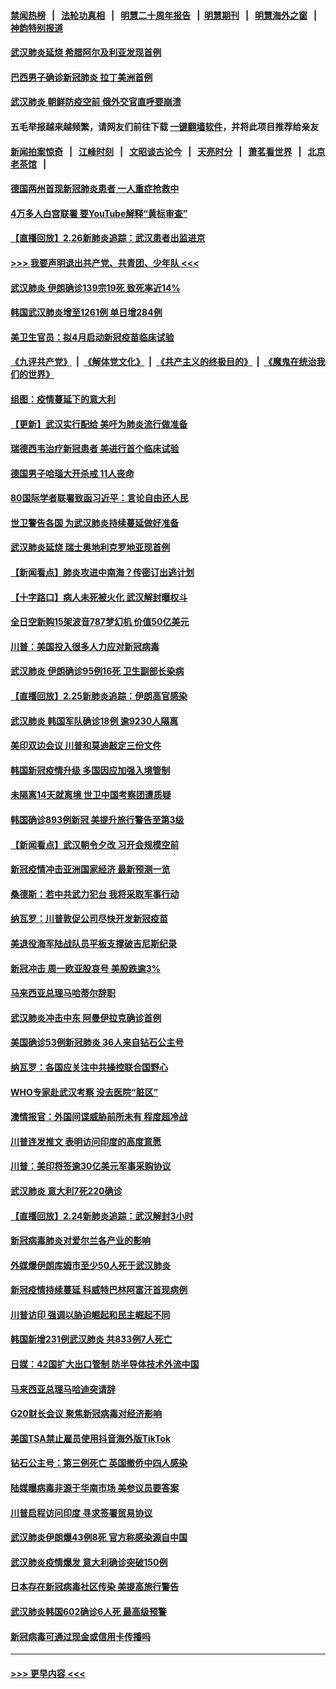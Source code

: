 #### [禁闻热榜](热点新闻.md?=0)  &nbsp;&nbsp;|&nbsp;&nbsp; [法轮功真相](https://github.com/gfw-breaker/truth/blob/master/README.md?=0) &nbsp;&nbsp;|&nbsp;&nbsp; [明慧二十周年报告](https://github.com/gfw-breaker/mh-reports/blob/master/README.md?=0) &nbsp;&nbsp;|&nbsp;&nbsp;[明慧期刊](https://github.com/gfw-breaker/mh-qikan) &nbsp;&nbsp;|&nbsp;&nbsp; [明慧海外之窗](https://github.com/gfw-breaker/mh-news/blob/master/README.md?=0) &nbsp;&nbsp;|&nbsp;&nbsp; [神韵特别报道](https://github.com/gfw-breaker/mh-news/blob/master/shenyun.md?=0)
#### [武汉肺炎延烧 希腊阿尔及利亚发现首例](../pages/nsc418/n11898021.md?t=02270401) 
#### [巴西男子确诊新冠肺炎 拉丁美洲首例](../pages/nsc418/n11898020.md?t=02270401) 
#### [武汉肺炎 朝鲜防疫空前 俄外交官直呼要崩溃](../pages/nsc418/n11897857.md?t=02270401) 
#### 五毛举报越来越频繁，请网友们前往下载 [一键翻墙软件](https://github.com/gfw-breaker/ssr-accounts)，并将此项目推荐给亲友
#### [新闻拍案惊奇](https://github.com/gfw-breaker/banned-news/blob/master/pages/link4.md) &nbsp;&nbsp;|&nbsp;&nbsp; [江峰时刻](https://github.com/gfw-breaker/banned-news/blob/master/pages/link4.md) &nbsp;&nbsp;|&nbsp;&nbsp; [文昭谈古论今](https://github.com/gfw-breaker/banned-news/blob/master/pages/link4.md) &nbsp;&nbsp;|&nbsp;&nbsp; [天亮时分](https://github.com/gfw-breaker/banned-news/blob/master/pages/link4.md) &nbsp;&nbsp;|&nbsp;&nbsp; [萧茗看世界](https://github.com/gfw-breaker/banned-news/blob/master/pages/link4.md) &nbsp;&nbsp;|&nbsp;&nbsp; [北京老茶馆](https://github.com/gfw-breaker/banned-news/blob/master/pages/link4.md) &nbsp;&nbsp;|&nbsp;&nbsp; 
#### [德国两州首现新冠肺炎患者 一人重症抢救中](../pages/nsc418/n11897548.md?t=02270401) 
#### [4万多人白宫联署 要YouTube解释“黄标审查”](../pages/nsc418/n11897803.md?t=02270401) 
#### [【直播回放】2.26新肺炎追踪：武汉患者出监进京](../pages/nsc418/n11897551.md?t=02270401) 
#### [>>> 我要声明退出共产党、共青团、少年队 <<<](https://github.com/begood0513/goodnews/blob/master/quit/letter.md) 
#### [武汉肺炎 伊朗确诊139宗19死 致死率近14%](../pages/nsc418/n11897547.md?t=02270401) 
#### [韩国武汉肺炎增至1261例 单日增284例](../pages/nsc418/n11897376.md?t=02270401) 
#### [美卫生官员：拟4月启动新冠疫苗临床试验](../pages/nsc418/n11896357.md?t=02270401) 
#### [《九评共产党》](https://github.com/begood0513/9ping.md/blob/master/README.md) &nbsp;|&nbsp; [《解体党文化》](../../../../jtdwh.md/blob/master/README.md)  &nbsp;|&nbsp; [《共产主义的终极目的》](../../../../gczydzjmd.md/blob/master/README.md) &nbsp;|&nbsp; [《魔鬼在统治我们的世界》](../../../../mgztzwmdsj.md/blob/master/README.md) 
#### [组图：疫情蔓延下的意大利](../pages/nsc418/n11894159.md?t=02270401) 
#### [【更新】武汉实行配给 美吁为肺炎流行做准备](../pages/nsc418/n11890652.md?t=02270401) 
#### [瑞德西韦治疗新冠患者 美进行首个临床试验](../pages/nsc418/n11895845.md?t=02270401) 
#### [德国男子哈瑙大开杀戒 11人丧命](../pages/nsc418/n11895317.md?t=02270401) 
#### [80国际学者联署致函习近平：言论自由还人民](../pages/nsc418/n11895601.md?t=02270401) 
#### [世卫警告各国 为武汉肺炎持续蔓延做好准备](../pages/nsc418/n11895336.md?t=02270401) 
#### [武汉肺炎延烧 瑞士奥地利克罗地亚现首例](../pages/nsc418/n11895444.md?t=02270401) 
#### [【新闻看点】肺炎攻进中南海？传密订出逃计划](../pages/nsc418/n11895448.md?t=02270401) 
#### [【十字路口】病人未死被火化 武汉解封曝权斗](../pages/nsc418/n11893784.md?t=02270401) 
#### [全日空新购15架波音787梦幻机 价值50亿美元](../pages/nsc418/n11895154.md?t=02270401) 
#### [川普：美国投入很多人力应对新冠病毒](../pages/nsc418/n11894977.md?t=02270401) 
#### [武汉肺炎 伊朗确诊95例16死 卫生副部长染病](../pages/nsc418/n11894906.md?t=02270401) 
#### [【直播回放】2.25新肺炎追踪：伊朗高官感染](../pages/nsc418/n11894749.md?t=02270401) 
#### [武汉肺炎 韩国军队确诊18例 逾9230人隔离](../pages/nsc418/n11894703.md?t=02270401) 
#### [美印双边会议 川普和莫迪敲定三份文件](../pages/nsc418/n11894247.md?t=02270401) 
#### [韩国新冠疫情升级 多国因应加强入境管制](../pages/nsc418/n11894334.md?t=02270401) 
#### [未隔离14天就离境 世卫中国考察团遭质疑](../pages/nsc418/n11893756.md?t=02270401) 
#### [韩国确诊893例新冠 美提升旅行警告至第3级](../pages/nsc418/n11893662.md?t=02270401) 
#### [【新闻看点】武汉朝令夕改 习开会规模空前](../pages/nsc418/n11892858.md?t=02270401) 
#### [新冠疫情冲击亚洲国家经济 最新预测一览](../pages/nsc418/n11893339.md?t=02270401) 
#### [桑德斯：若中共武力犯台 我将采取军事行动](../pages/nsc418/n11893282.md?t=02270401) 
#### [纳瓦罗：川普敦促公司尽快开发新冠疫苗](../pages/nsc418/n11893211.md?t=02270401) 
#### [美退役海军陆战队员平板支撑破吉尼斯纪录](../pages/nsc418/n11893022.md?t=02270401) 
#### [新冠冲击 周一欧亚股哀号 美股跌逾3%](../pages/nsc418/n11892648.md?t=02270401) 
#### [马来西亚总理马哈蒂尔辞职](../pages/nsc418/n11892792.md?t=02270401) 
#### [武汉肺炎冲击中东 阿曼伊拉克确诊首例](../pages/nsc418/n11892871.md?t=02270401) 
#### [美国确诊53例新冠肺炎 36人来自钻石公主号](../pages/nsc418/n11892877.md?t=02270401) 
#### [纳瓦罗：各国应关注中共操控联合国野心](../pages/nsc418/n11892856.md?t=02270401) 
#### [WHO专家赴武汉考察 没去医院“脏区”](../pages/nsc418/n11892736.md?t=02270401) 
#### [澳情报官：外国间谍威胁前所未有 程度超冷战](../pages/nsc418/n11892672.md?t=02270401) 
#### [川普连发推文 表明访问印度的高度意愿](../pages/nsc418/n11891927.md?t=02270401) 
#### [川普：美印将签逾30亿美元军事采购协议](../pages/nsc418/n11892494.md?t=02270401) 
#### [武汉肺炎 意大利7死220确诊](../pages/nsc418/n11892166.md?t=02270401) 
#### [【直播回放】2.24新肺炎追踪：武汉解封3小时](../pages/nsc418/n11892242.md?t=02270401) 
#### [新冠病毒肺炎对爱尔兰各产业的影响](../pages/nsc418/n11892328.md?t=02270401) 
#### [外媒爆伊朗库姆市至少50人死于武汉肺炎](../pages/nsc418/n11891996.md?t=02270401) 
#### [新冠疫情持续蔓延 科威特巴林阿富汗首现病例](../pages/nsc418/n11892052.md?t=02270401) 
#### [川普访印 强调以胁迫崛起和民主崛起不同](../pages/nsc418/n11891855.md?t=02270401) 
#### [韩国新增231例武汉肺炎 共833例7人死亡](../pages/nsc418/n11891919.md?t=02270401) 
#### [日媒：42国扩大出口管制 防半导体技术外流中国](../pages/nsc418/n11891730.md?t=02270401) 
#### [马来西亚总理马哈迪突请辞](../pages/nsc418/n11891521.md?t=02270401) 
#### [G20财长会议 聚焦新冠病毒对经济影响](../pages/nsc418/n11890400.md?t=02270401) 
#### [美国TSA禁止雇员使用抖音海外版TikTok](../pages/nsc418/n11890500.md?t=02270401) 
#### [钻石公主号：第三例死亡 英国撤侨中四人感染](../pages/nsc418/n11890293.md?t=02270401) 
#### [陆媒曝病毒非源于华南市场 美参议员要答案](../pages/nsc418/n11890306.md?t=02270401) 
#### [川普启程访问印度 寻求签署贸易协议](../pages/nsc418/n11890275.md?t=02270401) 
#### [武汉肺炎伊朗爆43例8死 官方称感染源自中国](../pages/nsc418/n11890128.md?t=02270401) 
#### [武汉肺炎疫情爆发 意大利确诊突破150例](../pages/nsc418/n11889926.md?t=02270401) 
#### [日本存在新冠病毒社区传染 美提高旅行警告](../pages/nsc418/n11889917.md?t=02270401) 
#### [武汉肺炎韩国602确诊6人死 最高级预警](../pages/nsc418/n11889715.md?t=02270401) 
#### [新冠病毒可通过现金或信用卡传播吗](../pages/nsc418/n11886629.md?t=02270401) 

----
#### [ >>> 更早内容 <<< ](../indexes/nsc418-earlier.md)
